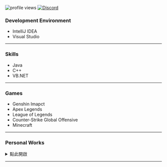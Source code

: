 ![profile views](https://komarev.com/ghpvc/?username=isBibong&style=plastic&color=FA90DD)
[![Discord](https://img.shields.io/discord/557758060911919115?color=black&label=Discord&logo=discord)](https://discord.gg/CZC5jPS)
### Development Environment

<ul>
  <li>IntelliJ IDEA</li>
  <li>Visual Studio</li>
</ul>

---
### Skills
<ul>
  <li>Java</li>
  <li>C++</li>
  <li>VB.NET</li>
</ul>

---
### Games
<ul>
  <li>Genshin Imapct</li>
  <li>Apex Legends</li>
  <li>League of Legends</li>
  <li>Counter-Strike Global Offensive</li>
  <li>Minecraft</li>
</ul>

---
### Personal Works

<details>
  <summary>
    點此開啟
  </summary>

  [![ReadMe Card](https://github-readme-stats.vercel.app/api/pin/?username=isBibong&repo=Minecraft-EasyPluginLib)](https://github.com/isBibong/Minecraft-EasyPluginLib)
  [![ReadMe Card](https://github-readme-stats.vercel.app/api/pin/?username=isBibong&repo=null)](https://github.com/isBibong/null)
  [![ReadMe Card](https://github-readme-stats.vercel.app/api/pin/?username=isBibong&repo=null)](https://github.com/isBibong/null)
  [![ReadMe Card](https://github-readme-stats.vercel.app/api/pin/?username=isBibong&repo=null)](https://github.com/isBibong/null)
</details>

---
